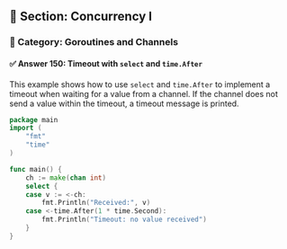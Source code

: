 ## 📘 Section: Concurrency I  
### 🔹 Category: Goroutines and Channels  
#### ✅ Answer 150: Timeout with `select` and `time.After`

This example shows how to use `select` and `time.After` to implement a timeout when waiting for a value from a channel. If the channel does not send a value within the timeout, a timeout message is printed.

```go
package main
import (
    "fmt"
    "time"
)

func main() {
    ch := make(chan int)
    select {
    case v := <-ch:
        fmt.Println("Received:", v)
    case <-time.After(1 * time.Second):
        fmt.Println("Timeout: no value received")
    }
}
```

